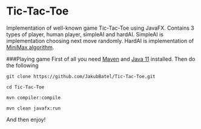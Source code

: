 # Tic-Tac-Toe

Implementation of well-known game Tic-Tac-Toe using JavaFX. Contains 3 types of player, human player, simpleAI and hardAI.
SimpleAI is implementation choosing next move randomly. HardAI is implementation of [MiniMax algorithm](https://en.wikipedia.org/wiki/Minimax).

###Playing game
First of all you need [Maven](https://maven.apache.org/) and [Java 11](https://www.oracle.com/technetwork/java/javase/downloads/index.html) installed.
Then do the following

`git clone https://github.com/JakubBatel/Tic-Tac-Toe.git`

`cd Tic-Tac-Toe`

`mvn compiler:compile`

`mvn clean javafx:run`

And then enjoy!